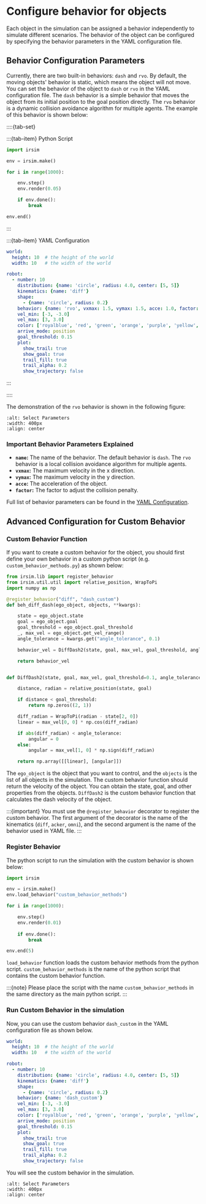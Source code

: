Configure behavior for objects
=============================

Each object in the simulation can be assigned a behavior independently to simulate different scenarios. The behavior of the object can be configured by specifying the behavior parameters in the YAML configuration file.

## Behavior Configuration Parameters

Currently, there are two built-in behaviors: `dash` and `rvo`. By default, the moving objects' behavior is static, which means the object will not move. You can set the behavior of the object to `dash` or `rvo` in the YAML configuration file. The `dash` behavior is a simple behavior that moves the object from its initial position to the goal position directly. The `rvo` behavior is a dynamic collision avoidance algorithm for multiple agents. The example of this behavior is shown below:

::::{tab-set}

:::{tab-item} Python Script

```python
import irsim

env = irsim.make()   

for i in range(1000):

    env.step()
    env.render(0.05)

    if env.done():
        break

env.end()
```

:::

:::{tab-item} YAML Configuration

```yaml
world:
  height: 10  # the height of the world
  width: 10   # the width of the world

robot:
  - number: 10
    distribution: {name: 'circle', radius: 4.0, center: [5, 5]}  
    kinematics: {name: 'diff'}
    shape: 
      - {name: 'circle', radius: 0.2} 
    behavior: {name: 'rvo', vxmax: 1.5, vymax: 1.5, acce: 1.0, factor: 1.0}
    vel_min: [-3, -3.0]
    vel_max: [3, 3.0]
    color: ['royalblue', 'red', 'green', 'orange', 'purple', 'yellow', 'cyan', 'magenta', 'lime', 'pink', 'brown'] 
    arrive_mode: position
    goal_threshold: 0.15
    plot:
      show_trail: true
      show_goal: true
      trail_fill: true
      trail_alpha: 0.2
      show_trajectory: false
```

:::

::::

The demonstration of the `rvo` behavior is shown in the following figure:

```{image} gif/rvo.gif
:alt: Select Parameters
:width: 400px
:align: center
```

### Important Behavior Parameters Explained

- **`name`:** The name of the behavior. The default behavior is `dash`. The `rvo` behavior is a local collision avoidance algorithm for multiple agents.
- **`vxmax`:** The maximum velocity in the x direction.
- **`vymax`:** The maximum velocity in the y direction.
- **`acce`:** The acceleration of the object.
- **`factor`:** The factor to adjust the collision penalty. 

Full list of behavior parameters can be found in the [YAML Configuration](../yaml_config/configuration/).


## Advanced Configuration for Custom Behavior

### Custom Behavior Function

If you want to create a custom behavior for the object, you should first define your own behavior in a custom python script (e.g. `custom_behavior_methods.py`) as shown below:

```python
from irsim.lib import register_behavior
from irsim.util.util import relative_position, WrapToPi
import numpy as np

@register_behavior("diff", "dash_custom")
def beh_diff_dash(ego_object, objects, **kwargs):

    state = ego_object.state
    goal = ego_object.goal
    goal_threshold = ego_object.goal_threshold
    _, max_vel = ego_object.get_vel_range()
    angle_tolerance = kwargs.get("angle_tolerance", 0.1)

    behavior_vel = DiffDash2(state, goal, max_vel, goal_threshold, angle_tolerance)

    return behavior_vel


def DiffDash2(state, goal, max_vel, goal_threshold=0.1, angle_tolerance=0.2):

    distance, radian = relative_position(state, goal)

    if distance < goal_threshold:
        return np.zeros((2, 1))

    diff_radian = WrapToPi(radian - state[2, 0])
    linear = max_vel[0, 0] * np.cos(diff_radian)

    if abs(diff_radian) < angle_tolerance:
        angular = 0
    else:
        angular = max_vel[1, 0] * np.sign(diff_radian)

    return np.array([[linear], [angular]])

```

The `ego_object` is the object that you want to control, and the `objects` is the list of all objects in the simulation. The custom behavior function should return the velocity of the object. You can obtain the state, goal, and other properties from the objects. `DiffDash2` is the custom behavior function that calculates the dash velocity of the object. 

:::{important}
You must use the `@register_behavior` decorator to register the custom behavior. The first argument of the decorator is the name of the kinematics (`diff`, `acker`, `omni`), and the second argument is the name of the behavior used in YAML file.
:::

### Register Behavior

The python script to run the simulation with the custom behavior is shown below:

```python
import irsim

env = irsim.make()
env.load_behavior("custom_behavior_methods")

for i in range(1000):

    env.step()
    env.render(0.01)
    
    if env.done():
        break

env.end(5)
```

`load_behavior` function loads the custom behavior methods from the python script. `custom_behavior_methods` is the name of the python script that contains the custom behavior function. 

:::{note}
Please place the script with the name `custom_behavior_methods` in the same directory as the main python script.
:::

### Run Custom Behavior in the simulation

Now, you can use the custom behavior `dash_custom` in the YAML configuration file as shown below.

```yaml
world:
  height: 10  # the height of the world
  width: 10   # the width of the world

robot:
  - number: 10
    distribution: {name: 'circle', radius: 4.0, center: [5, 5]}  
    kinematics: {name: 'diff'}
    shape: 
      - {name: 'circle', radius: 0.2} 
    behavior: {name: 'dash_custom'}
    vel_min: [-3, -3.0]
    vel_max: [3, 3.0]
    color: ['royalblue', 'red', 'green', 'orange', 'purple', 'yellow', 'cyan', 'magenta', 'lime', 'pink', 'brown'] 
    arrive_mode: position
    goal_threshold: 0.15
    plot:
      show_trail: true
      show_goal: true
      trail_fill: true
      trail_alpha: 0.2
      show_trajectory: false
```

You will see the custom behavior in the simulation. 

```{image} gif/custom_behavior.gif
:alt: Select Parameters
:width: 400px
:align: center
```
